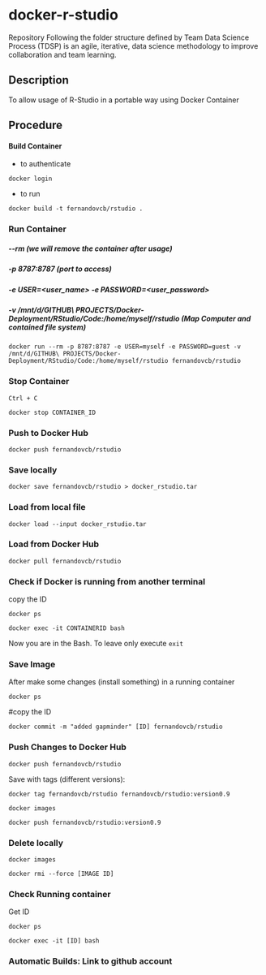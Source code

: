 # docker-r-studio

Repository Following the folder structure defined by Team Data Science Process (TDSP) is an agile, iterative, data science methodology to improve collaboration and team learning.

## Description 

To allow usage of R-Studio in a portable way using Docker Container

## Procedure

#### Build Container

- to authenticate
```
docker login
``` 

- to run

```
docker build -t fernandovcb/rstudio .
```

### Run Container
##### --rm (we will remove the container after usage)
##### -p 8787:8787 (port to access)
##### -e USER=<user_name> -e PASSWORD=<user_password>
##### -v /mnt/d/GITHUB\ PROJECTS/Docker-Deployment/RStudio/Code:/home/myself/rstudio (Map Computer and contained file system)
```
docker run --rm -p 8787:8787 -e USER=myself -e PASSWORD=guest -v /mnt/d/GITHUB\ PROJECTS/Docker-Deployment/RStudio/Code:/home/myself/rstudio fernandovcb/rstudio
```

### Stop Container

`Ctrl + C`

```
docker stop CONTAINER_ID
```

### Push to Docker Hub

```
docker push fernandovcb/rstudio
```

### Save locally

```
docker save fernandovcb/rstudio > docker_rstudio.tar
```

### Load from local file

```
docker load --input docker_rstudio.tar
```

### Load from Docker Hub

```
docker pull fernandovcb/rstudio
```

### Check if Docker is running from another terminal

copy the ID

```
docker ps
``` 

```
docker exec -it CONTAINERID bash
```

Now you are in the Bash. To leave only execute `exit`

### Save Image

After make some changes (install something) in a running container

```
docker ps
``` 
#copy the ID

```
docker commit -m "added gapminder" [ID] fernandovcb/rstudio
```

### Push Changes to Docker Hub

```
docker push fernandovcb/rstudio
```

Save with tags (different versions): 

```
docker tag fernandovcb/rstudio fernandovcb/rstudio:version0.9
```

```
docker images
```

```
docker push fernandovcb/rstudio:version0.9
```

### Delete locally

```
docker images
```

```
docker rmi --force [IMAGE ID]
```

### Check Running container

Get ID
```
docker ps
``` 

```
docker exec -it [ID] bash
```

### Automatic Builds: Link to github account

